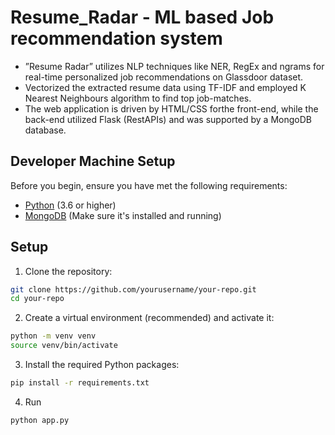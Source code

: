 # Resume_Radar - ML based Job recommendation system
- ”Resume Radar” utilizes NLP techniques like NER, RegEx and ngrams for
real-time personalized job recommendations on Glassdoor dataset.
- Vectorized the extracted resume data using TF-IDF and employed K
Nearest Neighbours algorithm to find top job-matches.
- The web application is driven by HTML/CSS forthe front-end, while the
back-end utilized Flask (RestAPIs) and was supported by a MongoDB
database.

## Developer Machine Setup 
Before you begin, ensure you have met the following requirements:

- [Python](https://www.python.org/) (3.6 or higher)
- [MongoDB](https://www.mongodb.com/try/download/community) (Make sure it's installed and running)

## Setup

1. Clone the repository:

```bash
git clone https://github.com/yourusername/your-repo.git
cd your-repo
```

2. Create a virtual environment (recommended) and activate it:

```bash
python -m venv venv
source venv/bin/activate
```

3. Install the required Python packages:
```bash
pip install -r requirements.txt
```

4. Run
```bash
python app.py
```


